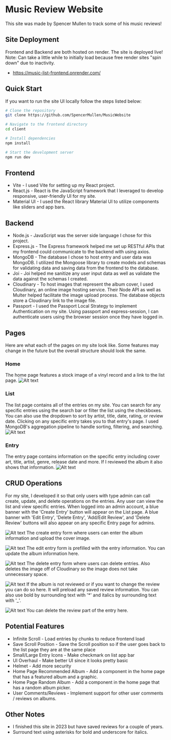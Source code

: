 # Music Review Website
This site was made by Spencer Mullen to track some of his music reviews! 

## Site Deployment
Frontend and Backend are both hosted on render. The site is deployed live! Note: Can take a little while to initially load because free render sites "spin down" due to inactivity.
- https://music-list-frontend.onrender.com/

## Quick Start
If you want to run the site UI locally follow the steps listed below:

```bash
# Clone the repository
git clone https://github.com/SpencerMullen/MusicWebsite

# Navigate to the frontend directory
cd client

# Install dependencies
npm install

# Start the development server
npm run dev
```
## Frontend
- Vite - I used Vite for setting up my React project.
- React.js - React is the JavaScript framework that I leveraged to develop responsive, user-friendly UI for my site.
- Material UI - I used the React library Material UI to utilize components like sliders and app bars.

## Backend
- Node.js - JavaScript was the server side language I chose for this project.
- Express.js - The Express framework helped me set up RESTful APIs that my frontend could communicate to the backend with using axios.
- MongoDB - The database I chose to host entry and user data was MongoDB. I utilized the Mongoose library to create models and schemas for validating data and saving data from the frontend to the database.
- Joi - Joi helped me sanitize any user input data as well as validate the data against the schemas I created.
- Cloudinary - To host images that represent the album cover, I used Cloudinary, an online image hosting service. Their Node API as well as Multer helped facilitate the image upload process. The database objects store a Cloudinary link to the image file.
- Passport - I used the Passport Local Strategy to implement Authentication on my site. Using passport and express-session, I can authenticate users using the browser session once they have logged in.

## Pages
Here are what each of the pages on my site look like. Some features may change in the future but the overall structure should look the same.

### Home
The home page features a stock image of a vinyl record and a link to the list page.
![Alt text](https://github.com/SpencerMullen/MusicWebsite/blob/main/images/home.PNG?raw=true)

### List
The list page contains all of the entries on my site. You can search for any specific entries using the search bar or filter the list using the checkboxes. You can also use the dropdown to sort by artist, title, date, rating, or review date. Clicking on any specific entry takes you to that entry's page. I used MongoDB's aggregation pipeline to handle sorting, filtering, and searching.
![Alt text](./images/List.png)

### Entry
The entry page contains information on the specific entry including cover art, title, artist, genre, release date and more. If I reviewed the album it also shows that information.
![Alt text](https://github.com/SpencerMullen/MusicWebsite/blob/main/images/List.PNG?raw=true)

## CRUD Operations
For my site, I developed it so that only users with type admin can call create, update, and delete operations on the entries. Any user can view the list and view specific entries. When logged into an admin account, a blue banner with the 'Create Entry' button will appear on the List page. A blue banner with 'Edit Entry', 'Delete Entry', 'Add/Edit Review', and 'Delete Review' buttons will also appear on any specific Entry page for admins.

![Alt text](https://github.com/SpencerMullen/MusicWebsite/blob/main/images/CreateEntry.PNG?raw=true)
The create entry form where users can enter the album information and upload the cover image.

![Alt text](https://github.com/SpencerMullen/MusicWebsite/blob/main/images/EditEntry.PNG?raw=true)
The edit entry form is prefilled with the entry information. You can update the album information here.

![Alt text](https://github.com/SpencerMullen/MusicWebsite/blob/main/images/DeleteEntry.PNG?raw=true)
The delete entry form where users can delete entries. Also deletes the image off of Cloudinary so the image does not take unnecessary space.

![Alt text](https://github.com/SpencerMullen/MusicWebsite/blob/main/images/AddEditReview.PNG?raw=true)
If the album is not reviewed or if you want to change the review you can do so here. It will preload any saved review information. You can also use bold by surrounding text with '*' and italics by surrounding text with '_'.

![Alt text](https://github.com/SpencerMullen/MusicWebsite/blob/main/images/DeleteReview.PNG?raw=true)
You can delete the review part of the entry here.

## Potential Features
- Infinite Scroll - Load entries by chunks to reduce frontend load
- Save Scroll Position - Save the Scroll position so if the user goes back to the list page they are at the same place
- Small/Large Entry Icons - Make checkmark on list app bar
- UI Overhaul - Make better UI since it looks pretty basic
- Helmet - Add more security
- Home Page Recommended Album - Add a component in the home page that has a featured album and a graphic.
- Home Page Random Album - Add a component in the home page that has a random album picker.
- User Comments/Reviews - Implement support for other user comments / reviews on albums.

## Other Notes
- I finished this site in 2023 but have saved reviews for a couple of years.
- Surround text using asterisks for bold and underscore for italics.